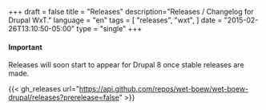 +++
draft = false
title = "Releases"
description="Releases / Changelog for Drupal WxT."
language = "en"
tags = [
    "releases",
    "wxt",
]
date = "2015-02-26T13:10:50-05:00"
type = "single"
+++

<div class="alert alert-info">
<h4>Important</h4>
<p>Releases will soon start to appear for Drupal 8 once stable releases are
made.</p>
</div>

{{< gh_releases url="https://api.github.com/repos/wet-boew/wet-boew-drupal/releases?prerelease=false" >}}
